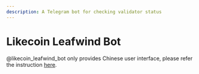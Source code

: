 ```yaml
---
description: A Telegram bot for checking validator status
---
```


# Likecoin Leafwind Bot

@likecoin\_leafwind\_bot only provides Chinese user interface, please refer the instruction [here](https://docs.like.co/v/zh/user-guide/community/likecoin_leafwind_bot).

